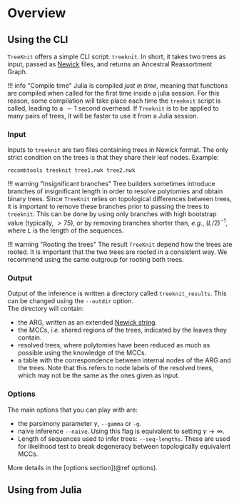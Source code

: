 # Overview

## Using the CLI

`TreeKnit` offers a simple CLI script: `treeknit`. 
In short, it takes two trees as input, passed as [Newick](https://en.wikipedia.org/wiki/Newick_format) files, and returns an Ancestral Reassortment Graph. 

!!! info "Compile time" 
    Julia is compiled *just in time*, meaning that functions are compiled when called for the first time inside a julia session. For this reason, some compilation will take place each time the  `treeknit` script is called, leading to a $\sim 1$ second overhead. If `Treeknit` is to be applied to many pairs of trees, it will be faster to use it from a Julia session. 

### Input

Inputs to `treeknit` are two files containing trees in Newick format. 
The only strict condition on the trees is that they share their leaf nodes. 
Example: 
```
recombtools treeknit tree1.nwk tree2.nwk
```

!!! warning "Insignificant branches"
    Tree builders sometimes introduce branches of insignificant length in order to resolve polytomies and obtain binary trees. Since `TreeKnit` relies on topological differences between trees, it is important to remove these branches prior to passing the trees to `treeknit`. This can be done by using only branches with high bootstrap value (typically, $>75$), or by removing branches shorter than, *e.g.*, $(L/2)^{-1}$, where $L$ is the length of the sequences. 

!!! warning "Rooting the trees"
    The result `TreeKnit` depend how the trees are rooted. It is important that the two trees are rooted in a consistent way. We recommend using the same outgroup for rooting both trees.

### Output

Output of the inference is written a directory called `treeknit_results`. This can be changed using the `--outdir` option.   
The directory will contain:   
- the ARG, written as an extended [Newick string](https://doi.org/10.1186/1471-2105-9-532).   
- the MCCs, *i.e.* shared regions of the trees, indicated by the leaves they contain.  
- resolved trees, where polytomies have been reduced as much as possible using the knowledge of the MCCs.   
- a table with the correspondence between internal nodes of the ARG and the trees. Note that this refers to node labels of the resolved trees, which may not be the same as the ones given as input.   

### Options

The main options that you can play with are:  
- the parsimony parameter $\gamma$, `--gamma` or `-g`.   
- naive inference `--naive`. Using this flag is equivalent to setting $\gamma \rightarrow \infty$.  
- Length of sequences used to infer trees: `--seq-lengths`. These are used for likelihood test to break degeneracy between topologically equivalent MCCs.  

More details in the [options section](@ref options).

## Using from Julia
